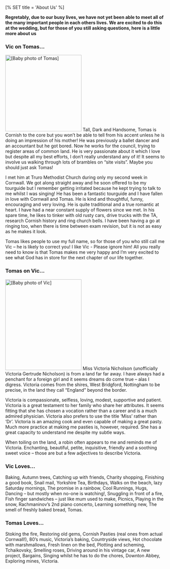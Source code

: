 [% SET title = 'About Us' %]

<b class=lede>Regretably, due to our busy lives, we have not yet been able to
meet all of the many important people in each others lives. We are excited to
do this at the wedding, but for those of you still asking questions, here is a
little more about us</b>

### Vic on Tomas... ###

<img width=240 height=240 alt="[Baby photo of Tomas]"
src=images/baby_Tomas.jpg>
Tall, Dark and Handsome, Tomas is Cornish to the core but you won’t be able to
tell from his accent unless he is doing an impression of his mother! He was
previously a ballet dancer and an accountant but he got bored. Now he works for
the council, trying to register areas of common land. He is very passionate
about it which I love but despite all my best efforts, I don’t really
understand any of it! It seems to involve us walking through lots of brambles
on “site visits”. Maybe you should just ask Tomas!

I met him at Truro Methodist Church during only my second week in Cornwall. We
got along straight away and he soon offered to be my tourguide but I remember
getting irritated because he kept trying to talk to me whilst I was singing! He
has been a fantastic tourguide and I have fallen in love with Cornwall and
Tomas. He is kind and thoughtful, funny, encouraging and very loving. He is
quite traditional and a true romantic at heart. I have had a near constant
supply of flowers since we met. In his spare time, he likes to tinker with old
rusty cars, drive trucks with the TA, research Cornish history and ring church
bells. I have been having a go at ringing too, when there is time between exam
revision, but it is not as easy as he makes it look. 

Tomas likes people to use my full name, so for those of you who still call me
Vic – he is likely to correct you! I like Vic - Please ignore him! All you
really need to know is that Tomas makes me very happy and I’m very excited to
see what God has in store for the next chapter of our life together.

### Tomas on Vic... ###

<img width=240 height=285 alt="[Baby photo of Vic]" src=images/baby_Vic.jpg>
Miss Victoria Nicholson (unofficially Victoria Gertrude Nicholson) is from a
land far far away.  I have always had a penchant for a foreign girl and it
seems dreams do come true – alas I digress.  Victoria comes from the shires,
West Bridgford, Nottingham to be precise, in the land they call “England”
beyond the border.

Victoria is compassionate, selfless, loving, modest, supportive and patient.
Victoria is a great testament to her family who share her attributes.  It seems
fitting that she has chosen a vocation rather than a career and is a much
admired physician.  Victoria also prefers to use the title ‘Miss’ rather than
‘Dr’.  Victoria is an amazing cook and even capable of making a great pasty.
Much more practice at making me pasties is, however, required.  She has a great
capacity to understand me despite my subtle ways.

When toiling on the land, a robin often appears to me and reminds me of
Victoria.  Enchanting, beautiful, petite, inquisitive, friendly and a soothing
sweet voice – those are but a few adjectives to describe Victoria.  

### Vic Loves... ###

Baking, Autumn trees, Catching up with friends, Charity shopping, Finishing a
good book, Snail mail, Yorkshire Tea, Birthdays, Walks on the beach,  lazy
Saturday mornings, The promise in a rainbow, Cool Runnings, Hugs, Dancing – but
mostly when no-one is watching!, Snuggling in front of a fire,  Fish finger
sandwiches – just like mum used to make, Picnics, Playing in the snow,
Rachmaninov’s 2nd piano concerto, Learning something new, The smell of freshly
baked bread, Tomas.

### Tomas Loves... ###

Stoking the fire, Restoring old gems, Cornish Pasties (real ones from actual
Cornwall!), 80’s music,  Victoria’s baking, Countryside views, Hot chocolate
with marshmallows, Fresh linen on the bed, Plotting and scheming, Tchaikovsky,
Smelling roses, Driving around in his vintage car, A new project, Bargains,
Singing whilst he has to do the chores, Downton Abbey,  Exploring mines,
Victoria. 
